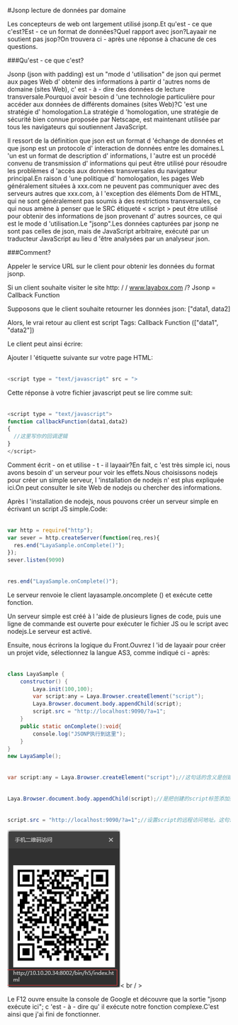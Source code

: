 #Jsonp lecture de données par domaine

Les concepteurs de web ont largement utilisé jsonp.Et qu'est - ce que c'est?Est - ce un format de données?Quel rapport avec json?Layaair ne soutient pas jsop?On trouvera ci - après une réponse à chacune de ces questions.



###Qu'est - ce que c'est?

Jsonp (json with padding) est un "mode d 'utilisation" de json qui permet aux pages Web d' obtenir des informations à partir d 'autres noms de domaine (sites Web), c' est - à - dire des données de lecture transversale.Pourquoi avoir besoin d 'une technologie particulière pour accéder aux données de différents domaines (sites Web)?C 'est une stratégie d' homologation.La stratégie d 'homologation, une stratégie de sécurité bien connue proposée par Netscape, est maintenant utilisée par tous les navigateurs qui soutiennent JavaScript.

Il ressort de la définition que json est un format d 'échange de données et que jsonp est un protocole d' interaction de données entre les domaines.L 'un est un format de description d' informations, l 'autre est un procédé convenu de transmission d' informations qui peut être utilisé pour résoudre les problèmes d 'accès aux données transversales du navigateur principal.En raison d 'une politique d' homologation, les pages Web généralement situées à xxx.com ne peuvent pas communiquer avec des serveurs autres que xxx.com, à l 'exception des éléments Dom de HTML, qui ne sont généralement pas soumis à des restrictions transversales, ce qui nous amène à penser que le SRC étiqueté < script > peut être utilisé pour obtenir des informations de json provenant d' autres sources, ce qui est le mode d 'utilisation.Le "jsonp".Les données capturées par jsonp ne sont pas celles de json, mais de JavaScript arbitraire, exécuté par un traducteur JavaScript au lieu d 'être analysées par un analyseur json.



###Comment?

Appeler le service URL sur le client pour obtenir les données du format jsonp.

Si un client souhaite visiter le site http: / / www.layabox.com /? Jsonp = Callback Function

Supposons que le client souhaite retourner les données json: ["data1, data2]

Alors, le vrai retour au client est script Tags: Callback Function (["data1", "data2"])

Le client peut ainsi écrire:

Ajouter l 'étiquette suivante sur votre page HTML:


```javascript

<script type = "text/javascript" src = ">
```


Cette réponse à votre fichier javascript peut se lire comme suit:


```javascript

<script type = "text/javascript">
function callbackFunction(data1,data2)
{
  //这里写你的回调逻辑
}
</script>
```


Comment écrit - on et utilise - t - il layaair?En fait, c 'est très simple ici, nous avons besoin d' un serveur pour voir les effets.Nous choisissons nodejs pour créer un simple serveur, l 'installation de nodejs n' est plus expliquée ici.On peut consulter le site Web de nodejs ou chercher des informations.

Après l 'installation de nodejs, nous pouvons créer un serveur simple en écrivant un script JS simple.Code:


```javascript

var http = require("http");
var sever = http.createServer(function(req,res){
  res.end("LayaSample.onComplete()");
});
sever.listen(9090)
```



```javascript

res.end("LayaSample.onComplete()");
```


Le serveur renvoie le client layasample.oncomplete () et exécute cette fonction.

Un serveur simple est créé à l 'aide de plusieurs lignes de code, puis une ligne de commande est ouverte pour exécuter le fichier JS ou le script avec nodejs.Le serveur est activé.



Ensuite, nous écrirons la logique du Front.Ouvrez l 'id de layaair pour créer un projet vide, sélectionnez la langue AS3, comme indiqué ci - après:


```java

class LayaSample {
    constructor() {
        Laya.init(100,100);
        var script:any = Laya.Browser.createElement("script");
        Laya.Browser.document.body.appendChild(script);
        script.src = "http://localhost:9090/?a=1";
    }
    public static onComplete():void{
        console.log("JSONP执行到这里");
    }
}
new LayaSample();
```



```java

var script:any = Laya.Browser.createElement("script");//这句话的含义是创建一个脚本的标签，原生的所有dom元素都可以通过这个方法创建。
```



```java

Laya.Browser.document.body.appendChild(script);//是把创建的script标签添加到body上。
```



```java

script.src = "http://localhost:9090/?a=1";//设置script的远程访问地址。这句话就可以请求到我们刚才创建的那个服务器。用谷歌打开LayaAirIDE生成的二维码地址。
```


![1](img/1.png)< br / >

Le F12 ouvre ensuite la console de Google et découvre que la sortie "jsonp exécute ici"; c 'est - à - dire qu' il exécute notre fonction complexe.C'est ainsi que j'ai fini de fonctionner.